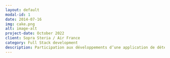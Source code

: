 ```yaml
---
layout: default
modal-id: 1
date: 2014-07-16
img: cake.png
alt: image-alt
project-date: October 2022
client: Sopra Steria / Air France
category: Full Stack development
description: Participation aux développements d’une application de détection de fraude (Java Spring, Lombok, Tests unitaires & intégration, Bitbucket, Oracle DB) dans un environnement international et agile. Migration d’écrans et graphiques de données (AngularJS vers Angular, mise à disposition d’API). Contrôle complet du déploiement continu et de la mise en production sur serveur client (Bamboo, COMO, ElasticSearch, Kafka) 
---
```

